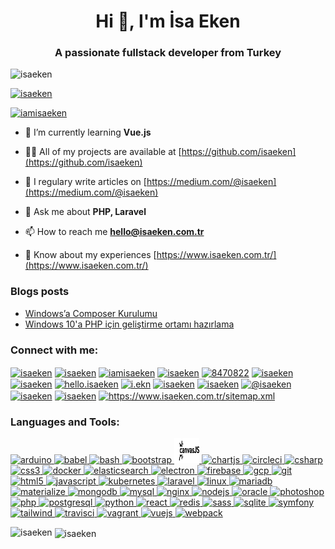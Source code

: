 <h1 align="center">Hi 👋, I'm İsa Eken</h1>
<h3 align="center">A passionate fullstack developer from Turkey</h3>

<p align="left"> <img src="https://komarev.com/ghpvc/?username=isaeken&label=Profile%20views&color=0e75b6&style=flat" alt="isaeken" /> </p>

<p align="left"> <a href="https://github.com/ryo-ma/github-profile-trophy"><img src="https://github-profile-trophy.vercel.app/?username=isaeken" alt="isaeken" /></a> </p>

<p align="left"> <a href="https://twitter.com/iamisaeken" target="blank"><img src="https://img.shields.io/twitter/follow/iamisaeken?logo=twitter&style=for-the-badge" alt="iamisaeken" /></a> </p>

- 🌱 I’m currently learning **Vue.js**

- 👨‍💻 All of my projects are available at [https://github.com/isaeken](https://github.com/isaeken)

- 📝 I regulary write articles on [https://medium.com/@isaeken](https://medium.com/@isaeken)

- 💬 Ask me about **PHP, Laravel**

- 📫 How to reach me **hello@isaeken.com.tr**

- 📄 Know about my experiences [https://www.isaeken.com.tr/](https://www.isaeken.com.tr/)

### Blogs posts
<!-- BLOG-POST-LIST:START -->
- [Windows’a Composer Kurulumu](https://medium.com/@isaeken/windowsa-composer-kurulumu-b657bd088fdd?source=rss-c52dcbf31943------2)
- [Windows 10'a PHP için geliştirme ortamı hazırlama](https://medium.com/@isaeken/windows-10a-php-i%C3%A7in-geli%C5%9Ftirme-ortam%C4%B1-haz%C4%B1rlama-de5011de4521?source=rss-c52dcbf31943------2)
<!-- BLOG-POST-LIST:END -->

<h3 align="left">Connect with me:</h3>
<p align="left">
<a href="https://codepen.io/isaeken" target="blank"><img align="center" src="https://cdn.jsdelivr.net/npm/simple-icons@3.0.1/icons/codepen.svg" alt="isaeken" height="30" width="40" /></a>
<a href="https://dev.to/isaeken" target="blank"><img align="center" src="https://cdn.jsdelivr.net/npm/simple-icons@3.0.1/icons/dev-dot-to.svg" alt="isaeken" height="30" width="40" /></a>
<a href="https://twitter.com/iamisaeken" target="blank"><img align="center" src="https://cdn.jsdelivr.net/npm/simple-icons@3.0.1/icons/twitter.svg" alt="iamisaeken" height="30" width="40" /></a>
<a href="https://linkedin.com/in/isaeken" target="blank"><img align="center" src="https://cdn.jsdelivr.net/npm/simple-icons@3.0.1/icons/linkedin.svg" alt="isaeken" height="30" width="40" /></a>
<a href="https://stackoverflow.com/users/8470822" target="blank"><img align="center" src="https://cdn.jsdelivr.net/npm/simple-icons@3.0.1/icons/stackoverflow.svg" alt="8470822" height="30" width="40" /></a>
<a href="https://codesandbox.com/isaeken" target="blank"><img align="center" src="https://cdn.jsdelivr.net/npm/simple-icons@3.0.1/icons/codesandbox.svg" alt="isaeken" height="30" width="40" /></a>
<a href="https://kaggle.com/isaeken" target="blank"><img align="center" src="https://cdn.jsdelivr.net/npm/simple-icons@3.0.1/icons/kaggle.svg" alt="isaeken" height="30" width="40" /></a>
<a href="https://fb.com/hello.isaeken" target="blank"><img align="center" src="https://cdn.jsdelivr.net/npm/simple-icons@3.0.1/icons/facebook.svg" alt="hello.isaeken" height="30" width="40" /></a>
<a href="https://instagram.com/i.ekn" target="blank"><img align="center" src="https://cdn.jsdelivr.net/npm/simple-icons@3.0.1/icons/instagram.svg" alt="i.ekn" height="30" width="40" /></a>
<a href="https://dribbble.com/isaeken" target="blank"><img align="center" src="https://cdn.jsdelivr.net/npm/simple-icons@3.0.1/icons/dribbble.svg" alt="isaeken" height="30" width="40" /></a>
<a href="https://www.behance.net/isaeken" target="blank"><img align="center" src="https://cdn.jsdelivr.net/npm/simple-icons@3.0.1/icons/behance.svg" alt="isaeken" height="30" width="40" /></a>
<a href="https://medium.com/@isaeken" target="blank"><img align="center" src="https://cdn.jsdelivr.net/npm/simple-icons@3.0.1/icons/medium.svg" alt="@isaeken" height="30" width="40" /></a>
<a href="https://www.codechef.com/users/isaeken" target="blank"><img align="center" src="https://cdn.jsdelivr.net/npm/simple-icons@3.1.0/icons/codechef.svg" alt="isaeken" height="30" width="40" /></a>
<a href="https://www.hackerrank.com/isaeken" target="blank"><img align="center" src="https://cdn.jsdelivr.net/npm/simple-icons@3.0.1/icons/hackerrank.svg" alt="isaeken" height="30" width="40" /></a>
<a href="/https://www.isaeken.com.tr/sitemap.xml" target="blank"><img align="center" src="https://cdn.jsdelivr.net/npm/simple-icons@3.0.1/icons/rss.svg" alt="https://www.isaeken.com.tr/sitemap.xml" height="30" width="40" /></a>
</p>

<h3 align="left">Languages and Tools:</h3>
<p align="left"> <a href="https://www.arduino.cc/" target="_blank"> <img src="https://cdn.worldvectorlogo.com/logos/arduino-1.svg" alt="arduino" width="40" height="40"/> </a> <a href="https://babeljs.io/" target="_blank"> <img src="https://www.vectorlogo.zone/logos/babeljs/babeljs-icon.svg" alt="babel" width="40" height="40"/> </a> <a href="https://www.gnu.org/software/bash/" target="_blank"> <img src="https://www.vectorlogo.zone/logos/gnu_bash/gnu_bash-icon.svg" alt="bash" width="40" height="40"/> </a> <a href="https://getbootstrap.com" target="_blank"> <img src="https://devicons.github.io/devicon/devicon.git/icons/bootstrap/bootstrap-plain.svg" alt="bootstrap" width="40" height="40"/> </a> <a href="https://canvasjs.com" target="_blank"> <img src="https://raw.githubusercontent.com/Hardik0307/Hardik0307/master/assets/canvasjs-charts.svg" alt="canvasjs" width="40" height="40"/> </a> <a href="https://www.chartjs.org" target="_blank"> <img src="https://www.chartjs.org/media/logo-title.svg" alt="chartjs" width="40" height="40"/> </a> <a href="https://circleci.com" target="_blank"> <img src="https://www.vectorlogo.zone/logos/circleci/circleci-icon.svg" alt="circleci" width="40" height="40"/> </a> <a href="https://www.w3schools.com/cs/" target="_blank"> <img src="https://devicons.github.io/devicon/devicon.git/icons/csharp/csharp-original.svg" alt="csharp" width="40" height="40"/> </a> <a href="https://www.w3schools.com/css/" target="_blank"> <img src="https://devicons.github.io/devicon/devicon.git/icons/css3/css3-original-wordmark.svg" alt="css3" width="40" height="40"/> </a> <a href="https://www.docker.com/" target="_blank"> <img src="https://devicons.github.io/devicon/devicon.git/icons/docker/docker-original-wordmark.svg" alt="docker" width="40" height="40"/> </a> <a href="https://www.elastic.co" target="_blank"> <img src="https://www.vectorlogo.zone/logos/elastic/elastic-icon.svg" alt="elasticsearch" width="40" height="40"/> </a> <a href="https://www.electronjs.org" target="_blank"> <img src="https://devicons.github.io/devicon/devicon.git/icons/electron/electron-original.svg" alt="electron" width="40" height="40"/> </a> <a href="https://firebase.google.com/" target="_blank"> <img src="https://www.vectorlogo.zone/logos/firebase/firebase-icon.svg" alt="firebase" width="40" height="40"/> </a> <a href="https://cloud.google.com" target="_blank"> <img src="https://www.vectorlogo.zone/logos/google_cloud/google_cloud-icon.svg" alt="gcp" width="40" height="40"/> </a> <a href="https://git-scm.com/" target="_blank"> <img src="https://www.vectorlogo.zone/logos/git-scm/git-scm-icon.svg" alt="git" width="40" height="40"/> </a> <a href="https://www.w3.org/html/" target="_blank"> <img src="https://devicons.github.io/devicon/devicon.git/icons/html5/html5-original-wordmark.svg" alt="html5" width="40" height="40"/> </a> <a href="https://developer.mozilla.org/en-US/docs/Web/JavaScript" target="_blank"> <img src="https://devicons.github.io/devicon/devicon.git/icons/javascript/javascript-original.svg" alt="javascript" width="40" height="40"/> </a> <a href="https://kubernetes.io" target="_blank"> <img src="https://www.vectorlogo.zone/logos/kubernetes/kubernetes-icon.svg" alt="kubernetes" width="40" height="40"/> </a> <a href="https://laravel.com/" target="_blank"> <img src="https://devicons.github.io/devicon/devicon.git/icons/laravel/laravel-plain-wordmark.svg" alt="laravel" width="40" height="40"/> </a> <a href="https://www.linux.org/" target="_blank"> <img src="https://devicons.github.io/devicon/devicon.git/icons/linux/linux-original.svg" alt="linux" width="40" height="40"/> </a> <a href="https://mariadb.org/" target="_blank"> <img src="https://www.vectorlogo.zone/logos/mariadb/mariadb-icon.svg" alt="mariadb" width="40" height="40"/> </a> <a href="https://materializecss.com/" target="_blank"> <img src="https://raw.githubusercontent.com/prplx/svg-logos/5585531d45d294869c4eaab4d7cf2e9c167710a9/svg/materialize.svg" alt="materialize" width="40" height="40"/> </a> <a href="https://www.mongodb.com/" target="_blank"> <img src="https://devicons.github.io/devicon/devicon.git/icons/mongodb/mongodb-original-wordmark.svg" alt="mongodb" width="40" height="40"/> </a> <a href="https://www.mysql.com/" target="_blank"> <img src="https://devicons.github.io/devicon/devicon.git/icons/mysql/mysql-original-wordmark.svg" alt="mysql" width="40" height="40"/> </a> <a href="https://www.nginx.com" target="_blank"> <img src="https://devicons.github.io/devicon/devicon.git/icons/nginx/nginx-original.svg" alt="nginx" width="40" height="40"/> </a> <a href="https://nodejs.org" target="_blank"> <img src="https://devicons.github.io/devicon/devicon.git/icons/nodejs/nodejs-original-wordmark.svg" alt="nodejs" width="40" height="40"/> </a> <a href="https://www.oracle.com/" target="_blank"> <img src="https://devicons.github.io/devicon/devicon.git/icons/oracle/oracle-original.svg" alt="oracle" width="40" height="40"/> </a> <a href="https://www.photoshop.com/en" target="_blank"> <img src="https://devicons.github.io/devicon/devicon.git/icons/photoshop/photoshop-plain.svg" alt="photoshop" width="40" height="40"/> </a> <a href="https://www.php.net" target="_blank"> <img src="https://devicons.github.io/devicon/devicon.git/icons/php/php-original.svg" alt="php" width="40" height="40"/> </a> <a href="https://www.postgresql.org" target="_blank"> <img src="https://devicons.github.io/devicon/devicon.git/icons/postgresql/postgresql-original-wordmark.svg" alt="postgresql" width="40" height="40"/> </a> <a href="https://www.python.org" target="_blank"> <img src="https://devicons.github.io/devicon/devicon.git/icons/python/python-original.svg" alt="python" width="40" height="40"/> </a> <a href="https://reactjs.org/" target="_blank"> <img src="https://devicons.github.io/devicon/devicon.git/icons/react/react-original-wordmark.svg" alt="react" width="40" height="40"/> </a> <a href="https://redis.io" target="_blank"> <img src="https://devicons.github.io/devicon/devicon.git/icons/redis/redis-original-wordmark.svg" alt="redis" width="40" height="40"/> </a> <a href="https://sass-lang.com" target="_blank"> <img src="https://devicons.github.io/devicon/devicon.git/icons/sass/sass-original.svg" alt="sass" width="40" height="40"/> </a> <a href="https://www.sqlite.org/" target="_blank"> <img src="https://www.vectorlogo.zone/logos/sqlite/sqlite-icon.svg" alt="sqlite" width="40" height="40"/> </a> <a href="https://symfony.com" target="_blank"> <img src="https://symfony.com/logos/symfony_black_03.svg" alt="symfony" width="40" height="40"/> </a> <a href="https://tailwindcss.com/" target="_blank"> <img src="https://www.vectorlogo.zone/logos/tailwindcss/tailwindcss-icon.svg" alt="tailwind" width="40" height="40"/> </a> <a href="https://travis-ci.org" target="_blank"> <img src="https://www.vectorlogo.zone/logos/travis-ci/travis-ci-icon.svg" alt="travisci" width="40" height="40"/> </a> <a href="https://www.vagrantup.com/" target="_blank"> <img src="https://www.vectorlogo.zone/logos/vagrantup/vagrantup-icon.svg" alt="vagrant" width="40" height="40"/> </a> <a href="https://vuejs.org/" target="_blank"> <img src="https://devicons.github.io/devicon/devicon.git/icons/vuejs/vuejs-original-wordmark.svg" alt="vuejs" width="40" height="40"/> </a> <a href="https://webpack.js.org" target="_blank"> <img src="https://devicons.github.io/devicon/devicon.git/icons/webpack/webpack-original.svg" alt="webpack" width="40" height="40"/> </a> </p>

<p><img align="left" src="https://github-readme-stats.vercel.app/api/top-langs?username=isaeken&show_icons=true&locale=en&layout=compact" alt="isaeken" /></p>

<p>&nbsp;<img align="center" src="https://github-readme-stats.vercel.app/api?username=isaeken&show_icons=true&locale=en" alt="isaeken" /></p>
